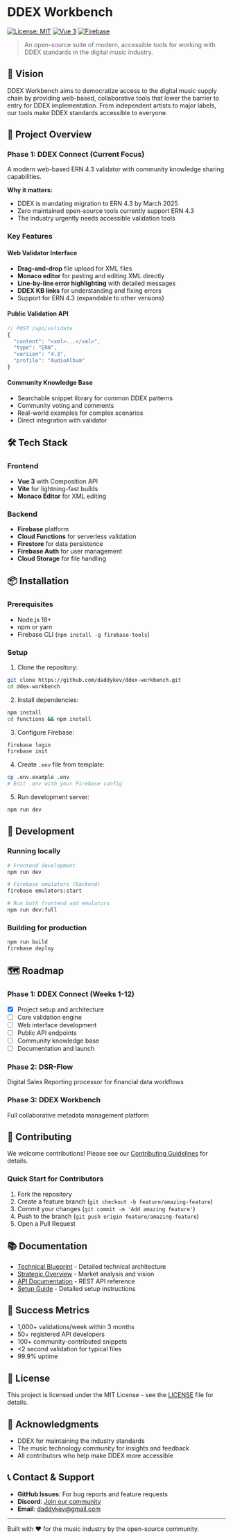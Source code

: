 # DDEX Workbench

[![License: MIT](https://img.shields.io/badge/License-MIT-yellow.svg)](https://opensource.org/licenses/MIT)
[![Vue 3](https://img.shields.io/badge/Vue-3.x-4FC08D.svg)](https://vuejs.org/)
[![Firebase](https://img.shields.io/badge/Firebase-v9-FFA000.svg)](https://firebase.google.com/)

> An open-source suite of modern, accessible tools for working with DDEX standards in the digital music industry.

## 🎯 Vision

DDEX Workbench aims to democratize access to the digital music supply chain by providing web-based, collaborative tools that lower the barrier to entry for DDEX implementation. From independent artists to major labels, our tools make DDEX standards accessible to everyone.

## 🚀 Project Overview

### Phase 1: DDEX Connect (Current Focus)
A modern web-based ERN 4.3 validator with community knowledge sharing capabilities.

**Why it matters:**
- DDEX is mandating migration to ERN 4.3 by March 2025
- Zero maintained open-source tools currently support ERN 4.3
- The industry urgently needs accessible validation tools

### Key Features

#### Web Validator Interface
- **Drag-and-drop** file upload for XML files
- **Monaco editor** for pasting and editing XML directly
- **Line-by-line error highlighting** with detailed messages
- **DDEX KB links** for understanding and fixing errors
- Support for ERN 4.3 (expandable to other versions)

#### Public Validation API
```javascript
// POST /api/validate
{
  "content": "<xml>...</xml>",
  "type": "ERN",
  "version": "4.3",
  "profile": "AudioAlbum"
}
```

#### Community Knowledge Base
- Searchable snippet library for common DDEX patterns
- Community voting and comments
- Real-world examples for complex scenarios
- Direct integration with validator

## 🛠️ Tech Stack

### Frontend
- **Vue 3** with Composition API
- **Vite** for lightning-fast builds
- **Monaco Editor** for XML editing

### Backend
- **Firebase** platform
- **Cloud Functions** for serverless validation
- **Firestore** for data persistence
- **Firebase Auth** for user management
- **Cloud Storage** for file handling

## 📦 Installation

### Prerequisites
- Node.js 18+
- npm or yarn
- Firebase CLI (`npm install -g firebase-tools`)

### Setup

1. Clone the repository:
```bash
git clone https://github.com/daddykev/ddex-workbench.git
cd ddex-workbench
```

2. Install dependencies:
```bash
npm install
cd functions && npm install
```

3. Configure Firebase:
```bash
firebase login
firebase init
```

4. Create `.env` file from template:
```bash
cp .env.example .env
# Edit .env with your Firebase config
```

5. Run development server:
```bash
npm run dev
```

## 🔧 Development

### Running locally
```bash
# Frontend development
npm run dev

# Firebase emulators (backend)
firebase emulators:start

# Run both frontend and emulators
npm run dev:full
```

### Building for production
```bash
npm run build
firebase deploy
```

## 🗺️ Roadmap

### Phase 1: DDEX Connect (Weeks 1-12)
- [x] Project setup and architecture
- [ ] Core validation engine
- [ ] Web interface development
- [ ] Public API endpoints
- [ ] Community knowledge base
- [ ] Documentation and launch

### Phase 2: DSR-Flow
Digital Sales Reporting processor for financial data workflows

### Phase 3: DDEX Workbench
Full collaborative metadata management platform

## 🤝 Contributing

We welcome contributions! Please see our [Contributing Guidelines](CONTRIBUTING.md) for details.

### Quick Start for Contributors
1. Fork the repository
2. Create a feature branch (`git checkout -b feature/amazing-feature`)
3. Commit your changes (`git commit -m 'Add amazing feature'`)
4. Push to the branch (`git push origin feature/amazing-feature`)
5. Open a Pull Request

## 📚 Documentation

- [Technical Blueprint](docs/blueprint.md) - Detailed technical architecture
- [Strategic Overview](docs/overview.md) - Market analysis and vision
- [API Documentation](docs/API.md) - REST API reference
- [Setup Guide](docs/SETUP.md) - Detailed setup instructions

## 🎯 Success Metrics

- 1,000+ validations/week within 3 months
- 50+ registered API developers
- 100+ community-contributed snippets
- <2 second validation for typical files
- 99.9% uptime

## 📄 License

This project is licensed under the MIT License - see the [LICENSE](LICENSE) file for details.

## 🙏 Acknowledgments

- DDEX for maintaining the industry standards
- The music technology community for insights and feedback
- All contributors who help make DDEX more accessible

## 📞 Contact & Support

- **GitHub Issues**: For bug reports and feature requests
- **Discord**: [Join our community](https://discord.gg/ddex-workbench)
- **Email**: daddykev@gmail.com

---

Built with ❤️ for the music industry by the open-source community.